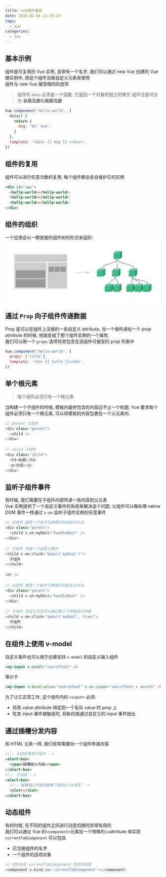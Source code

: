 ```yaml
---
title: vue组件基础
date: 2020-02-04 21:29:19
tags:
  - Vue
categories:
  - Vue
---
```


## 基本示例

组件是可复用的 Vue 实例, 且带有一个名字, 我们可以通过 new Vue 创建的 Vue 跟实例中, 把这个组件当做自定义元素来使用  
组件与 new Vue 接受相同的选项

> 组件的 `data` 必须是一个函数, 它返回一个对象的独立的拷贝
> 组件注册可分为 **全局注册**和**局部注册**

```js
Vue.component('hello-world', {
  data() {
    return {
      msg: 'Hi! Vue',
    }
  },
  template: '<div> {{ msg }} </div>',
})
```

## 组件的复用

组件可以进行任意次数的复用, 每个组件都会各自维护它的实例

```html
<div id="app">
  <hellp-world></hellp-world>
  <hellp-world></hellp-world>
  <hellp-world></hellp-world>
</div>
```

## 组件的组织

一个应用会以一颗嵌套的组件树的形式来组织:
![component](../images/vue/components.png)

## 通过 `Prop` 向子组件传递数据

Prop 是可以在组件上注册的一些自定义 attribute, 当一个值传递给一个 prop attribute 的时候, 他就变成了那个组件实例的一个属性.  
我们可以用一个 `props` 选项将其包含在该组件可接受的 prop 列表中

```js
Vue.component('hello-world', {
  props: ['title'],
  template: '<h3> {{ title }}</h3>',
})
```

## 单个根元素

> 每个组件必须只有一个根元素

当构建一个子组件的时候, 模板内最终包含的内容远不止一个标题, Vue 要求每个组件必须只有一个根元素, 可以将模板的内容包裹在一个父元素内.

```js
// parent 父组件
<div class="parent">
  <child />
</div>

// child 子组件
<div class="child">
  <h3>标题</h3>
  <p>内容</p>
</div>
```

## 监听子组件事件

有时候, 我们需要在子组件内部传递一些内容到父元素  
Vue 实例提供了一个自定义事件的系统来解决这个问题, 父组件可以像处理 native DOM 事件一样通过 `v-on` 监听子组件实例的任意事件

```js
// 父组件 接受一个由子元素提交的自定义方法
<div class="parent">
  <child v-on:myEmit="handleEmit" />
</div>

// 子组件 传递一个自定义事件
<child v-on:click="$emit('myEmit')">
  子组件
</child>

<hr />

// 父组件 接受一个由子元素提交的自定义方法
<div class="parent">
  <child v-on:myEmit="handleEmit" />
</div>

// 子组件 自定义方法可以通过第二个参数进行传递
<child v-on:click="$emit('myEmit', true)">
  子组件
</child>
```

## 在组件上使用 v-model

自定义事件也可以用于创建支持 `v-model` 的自定义输入组件

```html
<my-input v-model="searchText" />
```

等价于

```html
<my-input v-bind:value="searchText" v-on:input="searchText = $event" />
```

为了让它正常工作, 这个组件内的 `<input>` 必须:

- 将其 value attribute 绑定到一个名叫 value 的 prop 上
- 在其 input 事件被触发时, 将新的值通过自定义的 input 事件抛出

## 通过插槽分发内容

和 HTML 元素一样, 我们经常需要向一个组件传递内容

```html
<!-- 父组件使用子组件 -->
<alert-box>
  <span>插槽插入内容</span>
</alert-box>
<!-- 子组件 -->
<alert-box>
  <!-- 插槽插入内容会替换下面的slot标签 -->
  <slot></slot>
</alert-box>
```

## 动态组件

有的时候, 在不同的组件之间进行动态切换时非常有用的  
我们可以通过 Vue 的`<component>`元素加一个特殊的`is`attribute 来实现  
`currentTabComponent` 可以包括

- 已注册组件的名字
- 一个组件的选项对象

```js
// 组件会在 currentTabComponent 改变时改变
<component v-bind:is='currentTabComponent'></component>
```
